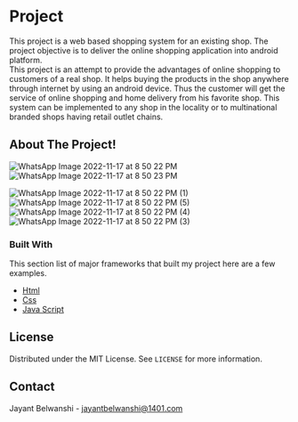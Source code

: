 # Project
This project is a web based shopping system for an existing shop.
The project objective is to deliver the online shopping application into
android platform. <br>
This project is an attempt to provide the advantages of online shopping to
customers of a real shop. It helps buying the products in the shop
anywhere through internet by using an android device. Thus the customer
will get the service of online shopping and home delivery from his favorite
shop. This system can be implemented to any shop in the locality or to
multinational branded shops having retail outlet chains.



<!-- ABOUT THE PROJECT -->
## About The Project!
![WhatsApp Image 2022-11-17 at 8 50 22 PM](https://user-images.githubusercontent.com/100084399/206900403-07b1542e-bf03-40be-b54e-30f21ed3fc75.jpg)
<br>
![WhatsApp Image 2022-11-17 at 8 50 23 PM](https://user-images.githubusercontent.com/100084399/206900417-9d7fe997-13a3-4272-87cd-d8fd60c87bd1.jpg)
<br>

![WhatsApp Image 2022-11-17 at 8 50 22 PM (1)](https://user-images.githubusercontent.com/100084399/206900430-80bc4332-83d4-4f27-b4b7-062de19c2d7f.jpg)
<br>
![WhatsApp Image 2022-11-17 at 8 50 22 PM (5)](https://user-images.githubusercontent.com/100084399/206900439-65575a16-6feb-4a1d-822b-516d15436582.jpg)
<br>
![WhatsApp Image 2022-11-17 at 8 50 22 PM (4)](https://user-images.githubusercontent.com/100084399/206900443-948f5949-e066-451b-ba29-6d67d76f6614.jpg)
<br>
![WhatsApp Image 2022-11-17 at 8 50 22 PM (3)](https://user-images.githubusercontent.com/100084399/206900452-b5e066fe-9dfb-4347-a18d-0a6f9d0e5e89.jpg)
<br>
### Built With
This section list of  major frameworks that built my project here are a few examples.
* [Html](https://www.w3schools.com/html/)
* [Css](https://www.w3schools.com/css/)
* [Java Script](https://www.w3schools.com/js/)






<!-- LICENSE -->
## License

Distributed under the MIT License. See `LICENSE` for more information.



<!-- CONTACT -->
## Contact

Jayant Belwanshi - jayantbelwanshi@1401.com


